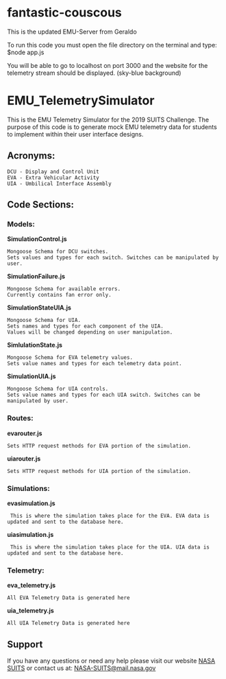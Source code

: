 # fantastic-couscous
This is the updated EMU-Server from Geraldo


To run this code you must open the file directory on the terminal and type: 
$node app.js

You will be able to go to localhost on port 3000 and the website for the telemetry stream should be displayed. (sky-blue background)

# EMU_TelemetrySimulator
This is the EMU Telemetry Simulator for the 2019 SUITS Challenge. The purpose of this code is to generate mock EMU telemetry data for
students to implement within their user interface designs.

## Acronyms: 
  ```
  DCU - Display and Control Unit
  EVA - Extra Vehicular Activity
  UIA - Umbilical Interface Assembly 
  ```
## Code Sections: 

### Models: 

  **SimulationControl.js**
  
    Mongoose Schema for DCU switches. 
    Sets values and types for each switch. Switches can be manipulated by user.  
  
  **SimulationFailure.js**
  
    Mongoose Schema for available errors. 
    Currently contains fan error only. 
    
  **SimulationStateUIA.js**
  
    Mongoose Schema for UIA. 
    Sets names and types for each component of the UIA.
    Values will be changed depending on user manipulation. 
 
 **SimlulationState.js**
  
    Mongoose Schema for EVA telemetry values.
    Sets value names and types for each telemetry data point. 
 
 **SimulationUIA.js**
  
    Mongoose Schema for UIA controls. 
    Sets value names and types for each UIA switch. Switches can be manipulated by user.  
    

### Routes: 

  **evarouter.js**
  
  
    Sets HTTP request methods for EVA portion of the simulation. 
  
  **uiarouter.js**
  
    Sets HTTP request methods for UIA portion of the simulation. 
  
### Simulations:

   **evasimulation.js**
  
     This is where the simulation takes place for the EVA. EVA data is updated and sent to the database here.
  
   **uiasimulation.js**
     
     This is where the simulation takes place for the UIA. UIA data is updated and sent to the database here.
  
  
### Telemetry:

  **eva_telemetry.js**
    
    All EVA Telemetry Data is generated here
 
  **uia_telemetry.js**
    
    All UIA Telemetry Data is generated here

## Support
If you have any questions or need any help please visit our website [NASA SUITS](https://microgravityuniversity.jsc.nasa.gov/nasasuits.cfm) or contact us at: [NASA-SUITS@mail.nasa.gov](nasa-suits@mail.nasa.gov)



